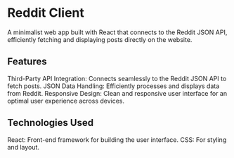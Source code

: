 # Reddit Client

A minimalist web app built with React that connects to the Reddit JSON API, efficiently fetching and displaying posts directly on the website.

## Features

Third-Party API Integration: Connects seamlessly to the Reddit JSON API to fetch posts.
JSON Data Handling: Efficiently processes and displays data from Reddit.
Responsive Design: Clean and responsive user interface for an optimal user experience across devices.
## Technologies Used

React: Front-end framework for building the user interface.
CSS: For styling and layout.